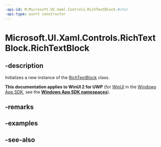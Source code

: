```yaml
---
-api-id: M:Microsoft.UI.Xaml.Controls.RichTextBlock.#ctor
-api-type: winrt constructor
---
```


<!-- Method syntax
public RichTextBlock()
-->

# Microsoft.UI.Xaml.Controls.RichTextBlock.RichTextBlock

## -description
Initializes a new instance of the [RichTextBlock](richtextblock.md) class.

**This documentation applies to WinUI 2 for UWP** (for [WinUI](/windows/apps/winui/winui3/) in the [Windows App SDK](/windows/apps/windows-app-sdk/), see the **[Windows App SDK namespaces](/windows/windows-app-sdk/api/winrt/)**).

## -remarks

## -examples

## -see-also
